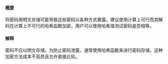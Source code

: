 #### 概要
将密码用明文存储可能导致这些密码以各种方式暴露。建议使用计算上可行而其解码在计算上不可行的哈希函数加密，用户可以使用哈希值测试密码是否相等。

#### 解释
密码不应以明文存储。为防止密码泄露，通常使用哈希函数来进行密码存储，这种加密方法成本不高昂且允许直接比较。
